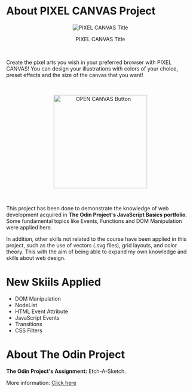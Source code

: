 # About PIXEL CANVAS Project

<p align="center">
  <img src="https://user-images.githubusercontent.com/90425287/207490607-40909797-9f0f-4caf-b151-96e1bc206ebd.png"
alt="PIXEL CANVAS Title">
</p>

<p align="center">
  PIXEL CANVAS Title
</p>

<br>

Create the pixel arts you wish in your preferred browser with PIXEL CANVAS! You can design your illustrations with colors of your choice, preset effects and the size of the canvas that you want!

<br>

<p align="center">
  <a href="https://erickbgomez.github.io/etch-a-sketch/" target="_blank">
    <img src="https://user-images.githubusercontent.com/90425287/207485560-80d7af64-c9e6-4a9d-8e81-94ade0866e1f.png"
    width="250" alt="OPEN CANVAS Button">
  </a>
</p>

<br>

This project has been done to demonstrate the knowledge of web development acquired in **The Odin Project's JavaScript Basics portfolio**. Some fundamental topics like Events, Functions and DOM Manipulation were applied here.

In addition, other skills not related to the course have been applied in this project, such as the use of vectors (.svg files), grid layouts, and color theory. This with the aim of being able to expand my own knowledge and skills about web design.

# New Skiils Applied

- DOM Manipulation
- NodeList
- HTML Event Attribute
- JavaScript Events
- Transitions
- CSS Filters

# About The Odin Project
**The Odin Project's Assignment:** Etch-A-Sketch.

More information: <a href="https://www.theodinproject.com" target="_blank">Click here</a>
